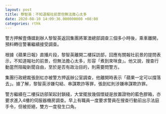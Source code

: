 ```yaml
---
layout: post
title: 黎智英：不知道報社前景但無法擔心太多
date: 2020-08-10 14:09:36.000000000 +08:00
categories: rthk
---
```


警方押解壹傳媒創辦人黎智英返回集團將軍澳總部調查三個多小時後，乘車離開，預料轉往警署繼續接受調查。

根據《蘋果日報》直播片段，黎智英離開二樓採訪部，回應有關報社前景的提問表示，不知道報社的前景，但無法擔心太多，形容「煮到來咪食」。他又說，搜查行動當然阻礙新聞自由，至於是否有政治目的，則需要問警方。

集團行政總裁張劍虹亦被警方押返辦公室調查，他離開時表示「蘋果一定可以撐落去」。據了解，黎智英涉嫌勾結、串謀欺詐等罪，張劍虹則涉嫌串謀欺詐罪。

警方繼續在二樓採訪部架起封鎖綫，大堂擺放幾個懷疑是放置證物的藍色膠箱，亦要求進入4樓的伺服器機房調查。早上有職員一度要求警員在搜查行動前出示法庭手令，但被拒絕，雙方一度發生口角。
